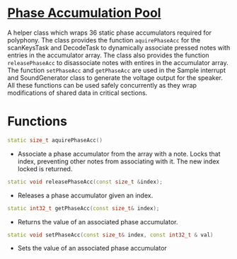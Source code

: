 # [Phase Accumulation Pool](../lib/PhaseAccPool/PhaseAccPool.hpp)

A helper class which wraps 36 static phase accumulators required for polyphony. The class provides the function ```aquirePhaseAcc``` for the scanKeysTask and DecodeTask to dynamically associate pressed notes with entries in the accumulator array. The class also provides the function ```releasePhaseAcc``` to disassociate notes with entires in the accumulator array. The function ```setPhaseAcc``` and ```getPhaseAcc``` are used in the Sample interrupt and SoundGenerator class to generate the voltage output for the speaker. All these functions can be used safely concurrently as they wrap modifications of shared data in critical sections.

# Functions

```C++ 
static size_t aquirePhaseAcc()
```
- Associate a phase accumulator from the array with a note. Locks that index, preventing other notes from associating with it. The new index locked is returned. 

```C++
static void releasePhaseAcc(const size_t &index);
```
- Releases a phase accumulator given an index. 
```C++
static int32_t getPhaseAcc(const size_t& index);
```

- Returns the value of an associated phase accumulator.
```C++
static void setPhaseAcc(const size_t& index, const int32_t & val)
```
- Sets the value of an associated phase accumulator
